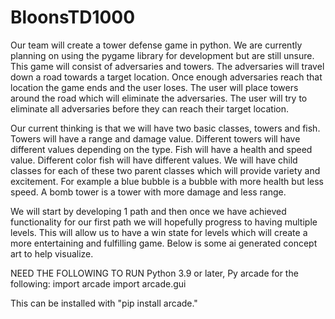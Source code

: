 # BloonsTD1000
Our team will create a tower defense game in python. We are currently planning on using the pygame library for development but are still unsure. This game will consist of adversaries and towers. The adversaries will travel down a road towards a target location. Once enough adversaries reach that location the game ends and the user loses. The user will place towers around the road which will eliminate the adversaries. The user will try to eliminate all adversaries before they can reach their target location.  

Our current thinking is that we will have two basic classes, towers and fish. Towers will have a range and damage value. Different towers will have different values depending on the type. Fish will have a health and speed value. Different color fish will have different values. We will have child classes for each of these two parent classes which will provide variety and excitement. For example a blue bubble is a bubble with more health but less speed. A bomb tower is a tower with more damage and less range.

We will start by developing 1 path and then once we have achieved functionality for our first path we will hopefully progress to having multiple levels. This will allow us to have a win state for levels which will create a more entertaining and fulfilling game. Below is some ai generated concept art to help visualize.


NEED THE FOLLOWING TO RUN
Python 3.9 or later,
Py arcade for the following:
import arcade
import arcade.gui

This can be installed with "pip install arcade."
